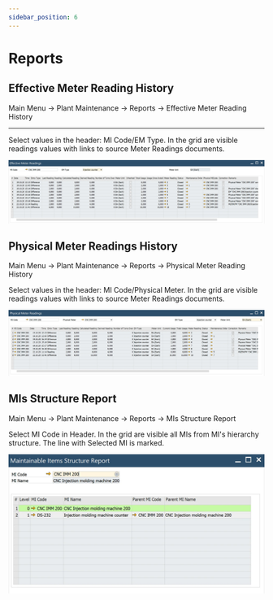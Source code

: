 ```yaml
---
sidebar_position: 6
---
```


# Reports

## Effective Meter Reading History

Main Menu → Plant Maintenance → Reports → Effective Meter Reading History

---

Select values in the header: MI Code/EM Type. In the grid are visible readings values with links to source Meter Readings documents.

![EF](./media/reports/EF.webp)

## Physical Meter Readings History

Main Menu → Plant Maintenance → Reports → Physical Meter Reading History

Select values in the header: MI Code/Physical Meter. In the grid are visible readings values with links to source Meter Readings documents.

![PM](./media/reports/PM.webp)

## MIs Structure Report

Main Menu → Plant Maintenance → Reports → MIs Structure Report

Select MI Code in Header. In the grid are visible all MIs from MI's hierarchy structure. The line with Selected MI is marked.

![MI](./media/reports/MI.webp)
